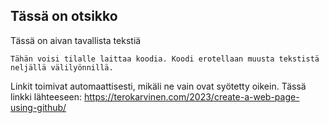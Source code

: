 ## Tässä on otsikko

Tässä on aivan tavallista tekstiä

    Tähän voisi tilalle laittaa koodia. Koodi erotellaan muusta tekstistä neljällä välilyönnillä.

Linkit toimivat automaattisesti, mikäli ne vain ovat syötetty oikein. Tässä linkki lähteeseen: https://terokarvinen.com/2023/create-a-web-page-using-github/
